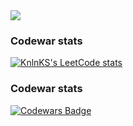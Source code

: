 <img src="https://img.shields.io/static/v1?label=hello&message=world&color=green?style=plastic&logo=appveyor" />































### Codewar stats
[![KnlnKS's LeetCode stats](https://leetcode-stats-six.vercel.app/api?username=Marat01)](https://github.com/madushadhanushka/github-readme)

### Codewar stats
[![Codewars Badge](https://www.codewars.com/users/MaratSharshenaliev/badges/large)](https://www.codewars.com/users/MaratSharshenaliev)

